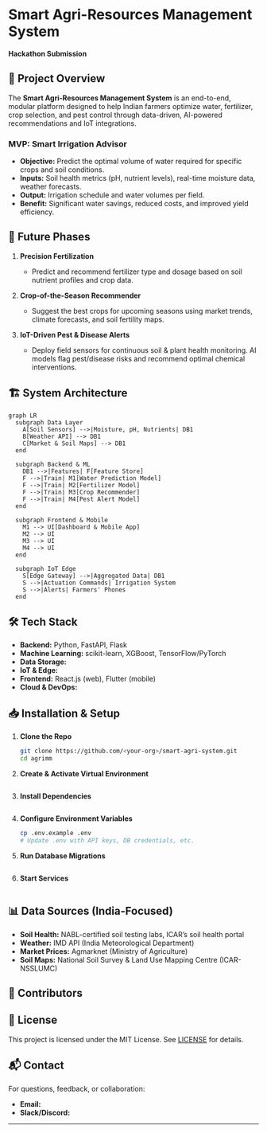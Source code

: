 # Smart Agri-Resources Management System

**Hackathon Submission**

## 🚀 Project Overview

The **Smart Agri-Resources Management System** is an end-to-end, modular platform designed to help Indian farmers optimize water, fertilizer, crop selection, and pest control through data-driven, AI-powered recommendations and IoT integrations.

### MVP: Smart Irrigation Advisor

* **Objective:** Predict the optimal volume of water required for specific crops and soil conditions.
* **Inputs:** Soil health metrics (pH, nutrient levels), real-time moisture data, weather forecasts.
* **Output:** Irrigation schedule and water volumes per field.
* **Benefit:** Significant water savings, reduced costs, and improved yield efficiency.

## 🔮 Future Phases

1. **Precision Fertilization**

   * Predict and recommend fertilizer type and dosage based on soil nutrient profiles and crop data.
2. **Crop-of-the-Season Recommender**

   * Suggest the best crops for upcoming seasons using market trends, climate forecasts, and soil fertility maps.
3. **IoT-Driven Pest & Disease Alerts**

   * Deploy field sensors for continuous soil & plant health monitoring. AI models flag pest/disease risks and recommend optimal chemical interventions.

## 🏗️ System Architecture

```mermaid
graph LR
  subgraph Data Layer
    A[Soil Sensors] -->|Moisture, pH, Nutrients| DB1
    B[Weather API] --> DB1
    C[Market & Soil Maps] --> DB1
  end

  subgraph Backend & ML
    DB1 -->|Features| F[Feature Store]
    F -->|Train| M1[Water Prediction Model]
    F -->|Train| M2[Fertilizer Model]
    F -->|Train| M3[Crop Recommender]
    F -->|Train| M4[Pest Alert Model]
  end

  subgraph Frontend & Mobile
    M1 --> UI[Dashboard & Mobile App]
    M2 --> UI
    M3 --> UI
    M4 --> UI
  end

  subgraph IoT Edge
    S[Edge Gateway] -->|Aggregated Data| DB1
    S -->|Actuation Commands| Irrigation System
    S -->|Alerts| Farmers' Phones
  end
```

## 🛠️ Tech Stack

* **Backend:** Python, FastAPI, Flask
* **Machine Learning:** scikit-learn, XGBoost, TensorFlow/PyTorch
* **Data Storage:** 
* **IoT & Edge:** 
* **Frontend:** React.js (web), Flutter (mobile)
* **Cloud & DevOps:** 

## 📥 Installation & Setup

1. **Clone the Repo**

   ```bash
   git clone https://github.com/<your-org>/smart-agri-system.git
   cd agrimm
   ```
2. **Create & Activate Virtual Environment**

   ```bash
   
   ```
3. **Install Dependencies**

   ```bash
   
   ```
4. **Configure Environment Variables**

   ```bash
   cp .env.example .env
   # Update .env with API keys, DB credentials, etc.
   ```
5. **Run Database Migrations**

   ```bash
   
   ```
6. **Start Services**

   ```bash
   
   ```

## 📊 Data Sources (India-Focused)

* **Soil Health:** NABL-certified soil testing labs, ICAR’s soil health portal
* **Weather:** IMD API (India Meteorological Department)
* **Market Prices:** Agmarknet (Ministry of Agriculture)
* **Soil Maps:** National Soil Survey & Land Use Mapping Centre (ICAR-NSSLUMC)

## 🌟 Contributors


## 📜 License

This project is licensed under the MIT License. See [LICENSE](LICENSE) for details.

## 📬 Contact

For questions, feedback, or collaboration:

* **Email:** 
* **Slack/Discord:** 

---

